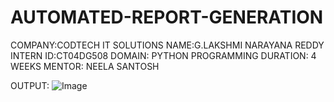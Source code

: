 # AUTOMATED-REPORT-GENERATION
COMPANY:CODTECH IT SOLUTIONS
NAME:G.LAKSHMI NARAYANA REDDY
INTERN ID:CT04DG508
DOMAIN: PYTHON PROGRAMMING
DURATION: 4 WEEKS
MENTOR: NEELA SANTOSH

OUTPUT:
![Image](https://github.com/user-attachments/assets/0efa9268-b392-488f-80f3-a02c89609910)
